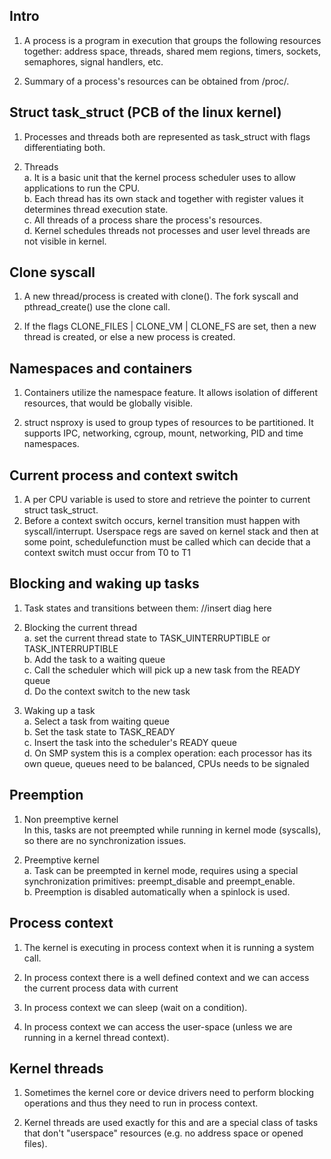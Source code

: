 ## Intro
1. A process is a program in execution that groups the following resources together: address space, threads, shared mem regions, timers, sockets, semaphores, signal handlers, etc. 

2. Summary of a process's resources can be obtained from /proc/<pid>.

## Struct task\_struct (PCB of the linux kernel)
1. Processes and threads both are represented as task\_struct with flags differentiating both.

2. Threads  
	a. It is a basic unit that the kernel process scheduler uses to allow applications to run the CPU.   
	b. Each thread has its own stack and together with register values it determines thread execution state.   
	c. All threads of a process share the process's resources.  
	d. Kernel schedules threads not processes and user level threads are not visible in kernel.   
	
## Clone syscall
1. A new thread/process is created with clone(). The fork syscall and pthread\_create() use the clone call.

2. If the flags CLONE\_FILES | CLONE\_VM | CLONE\_FS are set, then a new thread is created, or else a new process is created. 

## Namespaces and containers
1. Containers utilize the namespace feature. It allows isolation of different resources, that would be globally visible. 

2. struct nsproxy is used to group types of resources to be partitioned. It supports IPC, networking, cgroup, mount, networking, PID and time namespaces. 

## Current process and context switch
1. A per CPU variable is used to store and retrieve the pointer to current struct task\_struct.
2. Before a context switch occurs, kernel transition must happen with syscall/interrupt. Userspace regs are saved on kernel stack and then at some point, schedulefunction must be called which can decide that a context switch must occur from T0 to T1

## Blocking and waking up tasks
1. Task states and transitions between them:
//insert diag here

2. Blocking the current thread  
	a. set the current thread state to TASK_UINTERRUPTIBLE or TASK_INTERRUPTIBLE  
	b. Add the task to a waiting queue  
	c. Call the scheduler which will pick up a new task from the READY queue  
	d. Do the context switch to the new task  

3. Waking up a task  
	a. Select a task from waiting queue  
	b. Set the task state to TASK_READY  
	c. Insert the task into the scheduler's READY queue  
	d. On SMP system this is a complex operation: each processor has its own queue, queues need to be balanced, CPUs needs to be signaled  

## Preemption  
1. Non preemptive kernel  
In this, tasks are not preempted while running in kernel mode (syscalls), so there are no synchronization issues.  

2. Preemptive kernel  
	a. Task can be preempted in kernel mode, requires using a special synchronization primitives: preempt_disable and preempt_enable.  
	b. Preemption is disabled automatically when a spinlock is used.  
	
## Process context  
1. The kernel is executing in process context when it is running a system call.

2. In process context there is a well defined context and we can access the current process data with current

3. In process context we can sleep (wait on a condition).

4. In process context we can access the user-space (unless we are running in a kernel thread context).

## Kernel threads
1. Sometimes the kernel core or device drivers need to perform blocking operations and thus they need to run in process context.

2. Kernel threads are used exactly for this and are a special class of tasks that don't "userspace" resources (e.g. no address space or opened files).


